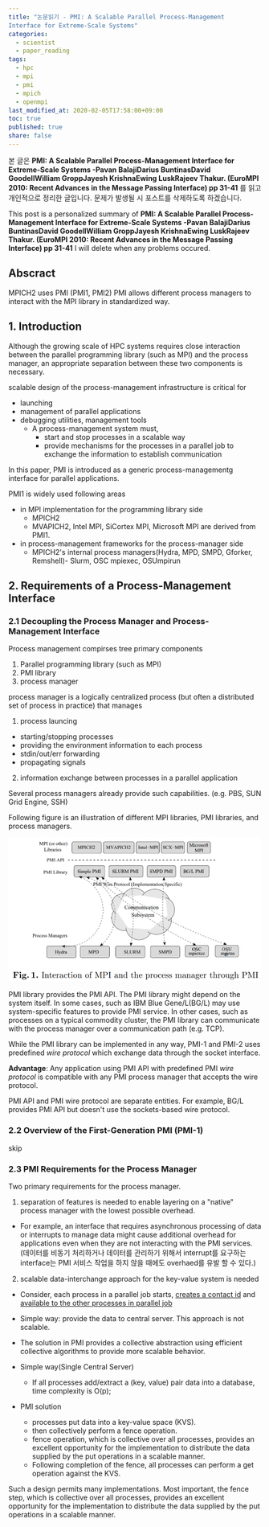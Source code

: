 ```yaml
---
title: "논문읽기 - PMI: A Scalable Parallel Process-Management
Interface for Extreme-Scale Systems"
categories:
  - scientist
  - paper_reading
tags:
  - hpc
  - mpi
  - pmi
  - mpich
  - openmpi
last_modified_at: 2020-02-05T17:58:00+09:00
toc: true
published: true
share: false
---
```


본 글은
**PMI: A Scalable Parallel Process-Management Interface for Extreme-Scale Systems -Pavan BalajiDarius BuntinasDavid GoodellWilliam GroppJayesh KrishnaEwing LuskRajeev Thakur. (EuroMPI 2010: Recent Advances in the Message Passing Interface) pp 31-41**
를 읽고 개인적으로 정리한 글입니다.
문제가 발생될 시 포스트를 삭제하도록 하겠습니다.

This post is a personalized summary of
**PMI: A Scalable Parallel Process-Management Interface for Extreme-Scale Systems -Pavan BalajiDarius BuntinasDavid GoodellWilliam GroppJayesh KrishnaEwing LuskRajeev Thakur. (EuroMPI 2010: Recent Advances in the Message Passing Interface) pp 31-41**
I will delete when any problems occured.

## Abscract

MPICH2 uses PMI (PMI1, PMI2)
PMI allows different process managers to interact with the MPI library in standardized way.

## 1. Introduction

Although the growing scale of HPC systems requires close interaction between the parallel programming library (such as MPI) and the process manager, an appropriate separation between these two components is necessary.

scalable design of the process-management infrastructure is critical for

- launching
- management of parallel applications
- debugging utilities, management tools
  - A process-management system must,
    - start and stop processes in a scalable way
    - provide mechanisms for the processes in a parallel job to exchange the information to establish communication

In this paper, PMI is introduced as a generic process-managementg interface for parallel applications.

PMI1 is widely used following areas

- in MPI implementation for the programming library side
  - MPICH2
  - MVAPICH2, Intel MPI, SiCortex MPI, Microsoft MPI are derived from PMI1.
- in process-management frameworks for the process-manager side
  - MPICH2's internal process managers(Hydra, MPD, SMPD, Gforker, Remshell)- Slurm, OSC mpiexec, OSUmpirun

## 2. Requirements of a Process-Management Interface

### 2.1 Decoupling the Process Manager and Process-Management Interface

Process management compirses tree primary components

1. Parallel programming library (such as MPI)
2. PMI library
3. process manager

process manager is a logically centralized process (but often a distributed set of process in practice) that manages

1. process launcing
  - starting/stopping processes
  - providing the environment information to each process
  - stdin/out/err forwarding
  - propagating signals
2. information exchange between processes in a parallel application

Several process managers already provide such capabilities.
(e.g. PBS, SUN Grid Engine, SSH)

Following figure is an illustration of different MPI libraries, PMI libraries, and process managers.

![fig1](/assets/images/2020-02-06-PMI_A_Scalable_Parallel_Process-Management_Interface/interaction.png)

PMI library provides the PMI API. 
The PMI library might depend on the system itself.
In some cases, such as IBM Blue Gene/L(BG/L) may use system-specific features to provide PMI service.
In other cases, such as processes on a typical commodity cluster, the PMI library can communicate with the process manager over a communication path (e.g. TCP).

While the PMI library can be implemented in any way, PMI-1 and PMI-2 uses predefined *wire protocol* which exchange data through the socket interface.

**Advantage**: Any application using PMI API with predefined PMI *wire protocol* is compatible with any PMI process manager that accepts the wire protocol.

PMI API and PMI wire protocol are separate entities.
For example, BG/L provides PMI API but doesn't use the sockets-based wire protocol.

### 2.2 Overview of the First-Generation PMI (PMI-1)

skip

### 2.3 PMI Requirements for the Process Manager

Two primary requirements for the process manager.

1. separation of features is needed to enable layering on a "native" process manager with the lowest possible overhead.
  - For example, an interface that requires asynchronous processing of data or interrupts to manage data might cause additional overhead for applications even when they are not interacting with the PMI services. (데이터를 비동기 처리하거나 데이터를 관리하기 위해서 interrupt를 요구하는 interface는 PMI 서비스 작업을 하지 않을 때에도 overhaed를 유발 할 수 있다.)
2. scalable data-interchange approach for the key-value system is needed
  - Consider, each process in a parallel job starts, <u>creates a contact id</u> and <u>available to the other processes in parallel job</u>
  - Simple way: provide the data to central server. This approach is not scalable.    
  - The solution in PMI provides a collective abstraction using efficient collective algorithms to provide more scalable behavior.
    
- Simple way(Single Central Server)
  - If all processes add/extract a (key, value) pair data into a database, time complexity is O(p);
- PMI solution
  - processes put data into a key-value space (KVS).
  - then collectively perform a fence operation.
  - fence operation, which is collective over all processes, provides an excellent opportunity for the implementation to distribute the data supplied by the put operations in a scalable manner.
  - Following completion of the fence, all processes can perform a get operation against the KVS.



Such a design permits many implementations.
Most important, the fence step, which is collective over all processes, provides
an excellent opportunity for the implementation to distribute the data supplied
by the put operations in a scalable manner.